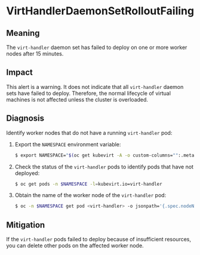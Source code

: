 # VirtHandlerDaemonSetRolloutFailing

## Meaning

The `virt-handler` daemon set has failed to deploy on one or more worker nodes
after 15 minutes.

## Impact

This alert is a warning. It does not indicate that all `virt-handler` daemon
sets have failed to deploy. Therefore, the normal lifecycle of virtual machines
is not affected unless the cluster is overloaded.

## Diagnosis

Identify worker nodes that do not have a running `virt-handler` pod:

1. Export the `NAMESPACE` environment variable:

   ```bash
   $ export NAMESPACE="$(oc get kubevirt -A -o custom-columns="":.metadata.namespace)"
   ```

2. Check the status of the `virt-handler` pods to identify pods that have not
deployed:

   ```bash
   $ oc get pods -n $NAMESPACE -l=kubevirt.io=virt-handler
   ```

3. Obtain the name of the worker node of the `virt-handler` pod:

   ```bash
   $ oc -n $NAMESPACE get pod <virt-handler> -o jsonpath='{.spec.nodeName}'
   ```

## Mitigation

If the `virt-handler` pods failed to deploy because of insufficient resources,
you can delete other pods on the affected worker node.